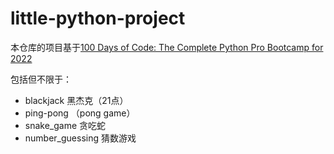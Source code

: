 # little-python-project

本仓库的项目基于[100 Days of Code: The Complete Python Pro Bootcamp for 2022](https://www.udemy.com/course/100-days-of-code/)



包括但不限于：

- blackjack 黑杰克（21点）
- ping-pong （pong game）
- snake_game 贪吃蛇
- number_guessing 猜数游戏